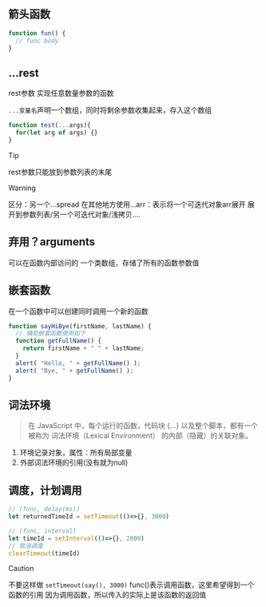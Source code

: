 ## 箭头函数

```js
function fun() {
  // func body  
}
```

## ...rest

rest参数
实现任意数量参数的函数

`...变量名`声明一个数组，同时将剩余参数收集起来，存入这个数组

```js
function test(...args){
  for(let arg of args) {}
}
```

> [!tip]
> rest参数只能放到参数列表的末尾

> [!warning]
> 区分：另一个...spread
> 在其他地方使用...arr：表示将一个可迭代对象arr展开
> 展开到参数列表/另一个可迭代对象/浅拷贝....

## 弃用？arguments

可以在函数内部访问的
一个类数组，存储了所有的函数参数值

## 嵌套函数

在一个函数中可以创建同时调用一个新的函数

```js
function sayHiBye(firstName, lastName) {
  // 辅助嵌套函数使用如下
  function getFullName() {
    return firstName + " " + lastName;
  }
  alert( "Hello, " + getFullName() );
  alert( "Bye, " + getFullName() );
}
```

## 词法环境

> 在 JavaScript 中，每个运行的函数，代码块 {...} 以及整个脚本，都有一个被称为 词法环境（Lexical Environment） 的内部（隐藏）的关联对象。

1. 环境记录对象，属性：所有局部变量
2. 外部词法环境的引用(没有就为null)

## 调度，计划调用

```js
// (func, delay(ms))
let returnedTimeId = setTimeout(()=>{}, 3000)

// (func, interval)
let timeId = setInterval(()=>{}, 2000)
// 取消调度
clearTimeout(timeId)
```

> [!caution]
> 不要这样做
> `setTimeout(say(), 3000)`
> func()表示调用函数，这里希望得到一个函数的引用
> 因为调用函数，所以传入的实际上是该函数的返回值
